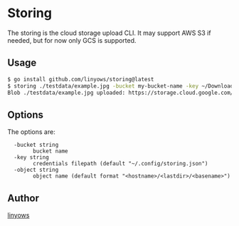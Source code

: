 Storing
==

The storing is the cloud storage upload CLI.
It may support AWS S3 if needed, but for now only GCS is supported.

Usage
--

```sh
$ go install github.com/linyows/storing@latest
$ storing ./testdata/example.jpg -bucket my-bucket-name -key ~/Downloads/my-project-credentials.yml
Blob ./testdata/example.jpg uploaded: https://storage.cloud.google.com/<my-bucket-name>/<hostname>/testdata/example.jpg
```

Options
--

The options are:

```
  -bucket string
        bucket name
  -key string
        credentials filepath (default "~/.config/storing.json")
  -object string
        object name (default format "<hostname>/<lastdir>/<basename>")
```

Author
--

[linyows](https://github.com/linyows)
